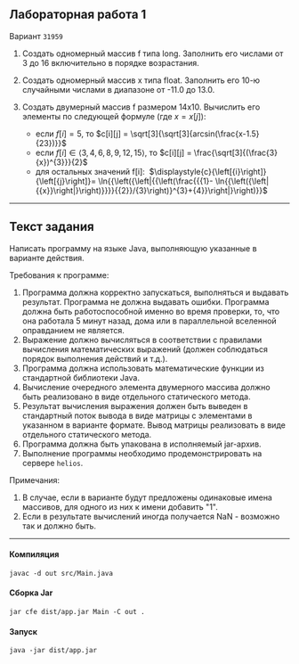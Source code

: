 

## Лабораторная работа 1

Вариант `31959`



1. Создать одномерный массив f типа long. Заполнить его числами от 3 до 16 включительно в порядке возрастания.
2. Создать одномерный массив x типа float. Заполнить его 10-ю случайными числами в диапазоне от -11.0 до 13.0.
3. Создать двумерный массив f размером 14x10. Вычислить его элементы по следующей формуле (где $x = x[j]$):
   
    - если $f[i] = 5$, то $c[i][j] = \sqrt[3]{\sqrt[3]{arcsin(\frac{x-1.5}{23})}}$
    - если $f[i] \in  \langle 3, 4, 6, 8, 9, 12, 15 \rangle$, то $c[i][j] = \frac{\sqrt[3]{(\frac{3}{x})^{3}}}{2}$
    - для остальных значений f[i]:  $\displaystyle{c}{\left[{i}\right]}{\left[{j}\right]}= \ln{{\left({\left|{{\left(\frac{{{1}- \ln{{\left({\left|{{x}}\right|}\right)}}}}{{2}}/{3}\right)}^{3}+{4}}\right|}\right)}}$
---
## Текст задания

Написать программу на языке Java, выполняющую указанные в варианте действия.

Требования к программе:

1. Программа должна корректно запускаться, выполняться и выдавать результат. Программа не должна выдавать ошибки. Программа должна быть работоспособной именно во время проверки, то, что она работала 5 минут назад, дома или в параллельной вселенной оправданием не является.
2. Выражение должно вычисляться в соответствии с правилами вычисления математических выражений (должен соблюдаться порядок выполнения действий и т.д.).
3. Программа должна использовать математические функции из стандартной библиотеки Java.
4. Вычисление очередного элемента двумерного массива должно быть реализовано в виде отдельного статического метода.
5. Результат вычисления выражения должен быть выведен в стандартный поток вывода в виде матрицы с элементами в указанном в варианте формате. Вывод матрицы реализовать в виде отдельного статического метода.
6. Программа должна быть упакована в исполняемый jar-архив.
7. Выполнение программы необходимо продемонстрировать на сервере `helios`.

Примечания:

1. В случае, если в варианте будут предложены одинаковые имена массивов, для одного из них к имени добавить "1".
2. Если в результате вычислений иногда получается NaN - возможно так и должно быть.

---
#### Компиляция
```
javac -d out src/Main.java
```
#### Cборка Jar
```
jar cfe dist/app.jar Main -C out .
```
#### Запуск
```
java -jar dist/app.jar
```
